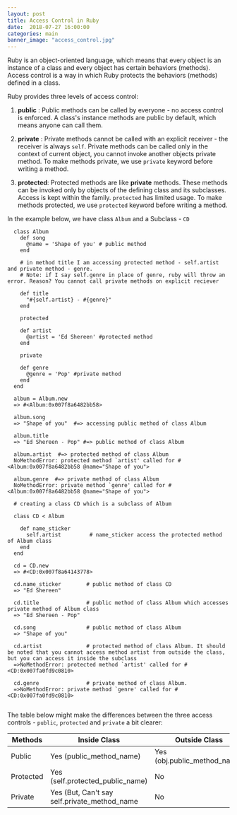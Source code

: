 ```yaml
---
layout: post
title: Access Control in Ruby
date:  2018-07-27 16:00:00
categories: main
banner_image: "access_control.jpg"
---
```

Ruby is an object-oriented language, which means that every object is an instance of a class and every object has certain behaviors (methods). Access control is a way in which Ruby protects the behaviors (methods) defined in a class.

Ruby provides three levels of access control:

  1. __public__ : Public methods can be called by everyone - no access control is enforced. A class's instance methods are public by default, which means anyone can call them.

  2. __private__ : Private methods cannot be called with an explicit receiver - the receiver is always `self`. Private methods can be called only in the context of current object, you cannot invoke another objects private method. To make methods private, we use `private` keyword before writing a method.

  3. __protected__: Protected methods are like __private__ methods. These methods can be invoked only by objects of the defining class and its subclasses. Access is kept within the family. `protected` has limited usage. To make methods protected, we use `protected` keyword before writing a method.
  
  In the example below, we have  class `Album` and a Subclass - `CD`
  
   ```
     class Album
       def song
         @name = 'Shape of you' # public method
       end
          
       # in method title I am accessing protected method - self.artist and private method - genre.  
       # Note: if I say self.genre in place of genre, ruby will throw an error. Reason? You cannot call private methods on explicit reciever
        
       def title
         "#{self.artist} - #{genre}"  
       end
          
       protected

       def artist
         @artist = 'Ed Shereen' #protected method
       end

       private

       def genre
         @genre = 'Pop' #private method
       end
     end
        
     album = Album.new
     => #<Album:0x007f8a6482bb58> 
        
     album.song
     => "Shape of you"  #=> accessing public method of class Album
        
     album.title
     => "Ed Shereen - Pop" #=> public method of class Album
        
     album.artist  #=> protected method of class Album
     NoMethodError: protected method `artist' called for #<Album:0x007f8a6482bb58 @name="Shape of you">
        
     album.genre  #=> private method of class Album
     NoMethodError: private method `genre' called for #<Album:0x007f8a6482bb58 @name="Shape of you">
        
     # creating a class CD which is a subclass of Album
        
     class CD < Album
        
       def name_sticker   
         self.artist         # name_sticker access the protected method of Album class
       end
     end
        
     cd = CD.new
     => #<CD:0x007f8a64143778>
     
     cd.name_sticker        # public method of class CD
     => "Ed Shereen"
      
     cd.title               # public method of class Album which accesses private method of Album class
     => "Ed Shereen - Pop"
      
     cd.song                # public method of class Album
     => "Shape of you"
      
     cd.artist              # protected method of class Album. It should be noted that you cannot access method artist from outside the class, but you can access it inside the subclass
     =>NoMethodError: protected method `artist' called for #<CD:0x007fa0fd9c0810>
      
     cd.genre               # private method of class Album.
     =>NoMethodError: private method `genre' called for #<CD:0x007fa0fd9c0810>
        
   ```

 
 The table below might make the differences between the three access controls - `public`, `protected` and `private`  a bit clearer:

 | Methods    | Inside Class                                | Outside Class                | Inside Sub-Class              |
 | ---------- | ------------------------------------------- | ---------------------------- | ----------------------------- |
 | Public     | Yes (public_method_name)                    | Yes (obj.public_method_name) |  Yes (public_method_name)     |
 | Protected  | Yes (self.protected_public_name)            | No                           |  Yes (protected_method_name)  |
 | Private    | Yes (But, Can't say self.private_method_name| No                           |  No                           |
